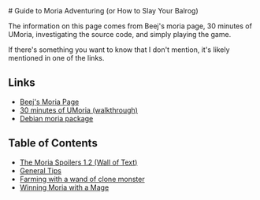 <div class="container" role="main">
# Guide to Moria Adventuring (or How to Slay Your Balrog)

The information on this page comes from Beej's moria page, 30 minutes of UMoria,
investigating the source code, and simply playing the game.  

If there's something you want to know that I don't mention, it's likely
mentioned in one of the links.

## Links
- [Beej's Moria Page](http://beej.us/moria/)
- [30 minutes of UMoria (walkthrough)](https://www.youtube.com/user/30minutesofUMoria/videos?sort=da&view=0&flow=grid)
- [Debian moria package](https://packages.debian.org/stable/moria)

## Table of Contents
- [The Moria Spoilers 1.2 (Wall of Text) ](/moria/spoilers1.2.html)
- [General Tips](/moria/general.html)
- [Farming with a wand of clone monster](/moria/wocm.html)
- [Winning Moria with a Mage](/moria/winning_mage.html)
</div>
